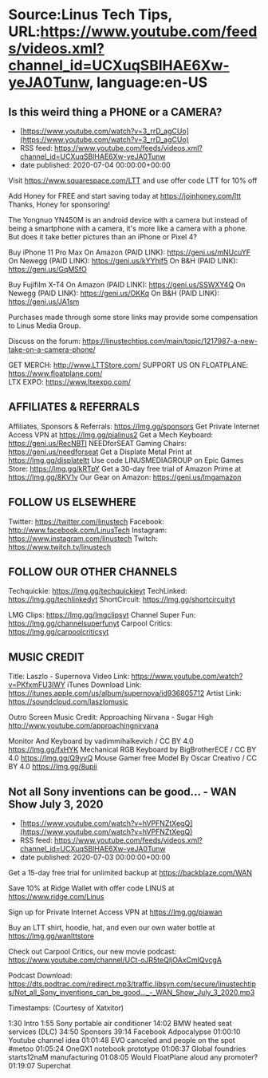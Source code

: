 # Source:Linus Tech Tips, URL:https://www.youtube.com/feeds/videos.xml?channel_id=UCXuqSBlHAE6Xw-yeJA0Tunw, language:en-US

## Is this weird thing a PHONE or a CAMERA?
 - [https://www.youtube.com/watch?v=3_rrD_agCUo](https://www.youtube.com/watch?v=3_rrD_agCUo)
 - RSS feed: https://www.youtube.com/feeds/videos.xml?channel_id=UCXuqSBlHAE6Xw-yeJA0Tunw
 - date published: 2020-07-04 00:00:00+00:00

Visit https://www.squarespace.com/LTT and use offer code LTT for 10% off

Add Honey for FREE and start saving today at https://joinhoney.com/ltt
Thanks, Honey for sponsoring!

The Yongnuo YN450M is an android device with a camera but instead of being a smartphone with a camera, it's more like a camera with a phone. But does it take better pictures than an iPhone or Pixel 4?

Buy iPhone 11 Pro Max
On Amazon (PAID LINK): https://geni.us/mNUcuYF
On Newegg (PAID LINK): https://geni.us/kYYhjf5
On B&H (PAID LINK): https://geni.us/GqMSfO

Buy Fujifilm X-T4
On Amazon (PAID LINK): https://geni.us/SSWXY4Q
On Newegg (PAID LINK): https://geni.us/OKKq
On B&H (PAID LINK): https://geni.us/JA1sm

Purchases made through some store links may provide some compensation to Linus Media Group.

Discuss on the forum: https://linustechtips.com/main/topic/1217987-a-new-take-on-a-camera-phone/

GET MERCH: http://www.LTTStore.com/
SUPPORT US ON FLOATPLANE: https://www.floatplane.com/  
LTX EXPO: https://www.ltxexpo.com/   

AFFILIATES & REFERRALS
---------------------------------------------------
Affiliates, Sponsors & Referrals: https://lmg.gg/sponsors
Get Private Internet Access VPN at https://lmg.gg/pialinus2
Get a Mech Keyboard: https://geni.us/RecNBTI
NEEDforSEAT Gaming Chairs: https://geni.us/needforseat
Get a Displate Metal Print at https://lmg.gg/displateltt
Use code LINUSMEDIAGROUP on Epic Games Store: https://lmg.gg/kRTpY
Get a 30-day free trial of Amazon Prime at https://lmg.gg/8KV1v
Our Gear on Amazon: https://geni.us/lmgamazon
 
FOLLOW US ELSEWHERE
---------------------------------------------------  
Twitter: https://twitter.com/linustech
Facebook: http://www.facebook.com/LinusTech
Instagram: https://www.instagram.com/linustech
Twitch: https://www.twitch.tv/linustech

FOLLOW OUR OTHER CHANNELS
---------------------------------------------------  
Techquickie: https://lmg.gg/techquickieyt
TechLinked: https://lmg.gg/techlinkedyt
ShortCircuit: https://lmg.gg/shortcircuityt

LMG Clips: https://lmg.gg/lmgclipsyt
Channel Super Fun: https://lmg.gg/channelsuperfunyt
Carpool Critics: https://lmg.gg/carpoolcriticsyt

MUSIC CREDIT
---------------------------------------------------  
Title: Laszlo - Supernova
Video Link: https://www.youtube.com/watch?v=PKfxmFU3lWY
iTunes Download Link: https://itunes.apple.com/us/album/supernova/id936805712
Artist Link: https://soundcloud.com/laszlomusic

Outro Screen Music Credit: Approaching Nirvana - Sugar High http://www.youtube.com/approachingnirvana

Monitor And Keyboard by vadimmihalkevich / CC BY 4.0 https://lmg.gg/fxHYK 
Mechanical RGB Keyboard by BigBrotherECE / CC BY 4.0 https://lmg.gg/Q9yyQ 
Mouse Gamer free Model By Oscar Creativo / CC BY 4.0 https://lmg.gg/8upii

## Not all Sony inventions can be good... - WAN Show July 3, 2020
 - [https://www.youtube.com/watch?v=hVPFNZtXegQ](https://www.youtube.com/watch?v=hVPFNZtXegQ)
 - RSS feed: https://www.youtube.com/feeds/videos.xml?channel_id=UCXuqSBlHAE6Xw-yeJA0Tunw
 - date published: 2020-07-03 00:00:00+00:00

Get a 15-day free trial for unlimited backup at https://backblaze.com/WAN

Save 10% at Ridge Wallet with offer code LINUS at https://www.ridge.com/Linus

Sign up for Private Internet Access VPN at https://lmg.gg/piawan

Buy an LTT shirt, hoodie, hat, and even our own water bottle at https://lmg.gg/wanlttstore

Check out Carpool Critics, our new movie podcast: https://www.youtube.com/channel/UCt-oJR5teQIjOAxCmIQvcgA

Podcast Download: https://dts.podtrac.com/redirect.mp3/traffic.libsyn.com/secure/linustechtips/Not_all_Sony_inventions_can_be_good..._-_WAN_Show_July_3_2020.mp3

Timestamps: (Courtesy of Xatxitor)

1:30 Intro
1:55 Sony portable air conditioner
14:02 BMW heated seat services (DLC)
34:50 Sponsors
39:14 Facebook Adpocalypse
01:00:10 Youtube channel idea
01:01:48 EVO canceled and people on the spot #metoo
01:05:24 OneGX1 notebook prototype
01:06:37 Global foundries starts12naM manufacturing
01:08:05 Would FloatPlane aloud any promoter?
01:19:07 Superchat

